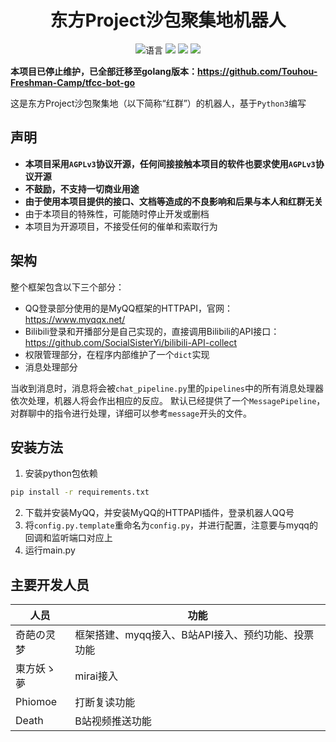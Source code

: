 <div align="center">
  
# 东方Project沙包聚集地机器人
![](https://img.shields.io/github/languages/top/Touhou-Freshman-Camp/Touhou-Freshman-Camp-Robot "语言")
[![](https://img.shields.io/github/workflow/status/Touhou-Freshman-Camp/Touhou-Freshman-Camp-Robot/python-test)](https://github.com/Touhou-Freshman-Camp/Touhou-Freshman-Camp-Robot/actions/workflows/python-test.yml "代码分析")
[![](https://img.shields.io/github/contributors/Touhou-Freshman-Camp/Touhou-Freshman-Camp-Robot)](https://github.com/Touhou-Freshman-Camp/Touhou-Freshman-Camp-Robot/graphs/contributors "贡献者")
[![](https://img.shields.io/github/license/Touhou-Freshman-Camp/Touhou-Freshman-Camp-Robot)](https://github.com/Touhou-Freshman-Camp/Touhou-Freshman-Camp-Robot/blob/master/LICENSE "许可协议")
</div>

**本项目已停止维护，已全部迁移至golang版本：https://github.com/Touhou-Freshman-Camp/tfcc-bot-go**
  
这是东方Project沙包聚集地（以下简称“红群”）的机器人，基于`Python3`编写

## 声明
* **本项目采用`AGPLv3`协议开源，任何间接接触本项目的软件也要求使用`AGPLv3`协议开源**
* **不鼓励，不支持一切商业用途**
* **由于使用本项目提供的接口、文档等造成的不良影响和后果与本人和红群无关**
* 由于本项目的特殊性，可能随时停止开发或删档
* 本项目为开源项目，不接受任何的催单和索取行为

## 架构
整个框架包含以下三个部分：
* QQ登录部分使用的是MyQQ框架的HTTPAPI，官网：https://www.myqqx.net/
* Bilibili登录和开播部分是自己实现的，直接调用Bilibili的API接口：https://github.com/SocialSisterYi/bilibili-API-collect
* 权限管理部分，在程序内部维护了一个`dict`实现
* 消息处理部分

当收到消息时，消息将会被`chat_pipeline.py`里的`pipelines`中的所有消息处理器依次处理，机器人将会作出相应的反应。
默认已经提供了一个`MessagePipeline`，对群聊中的指令进行处理，详细可以参考`message`开头的文件。

## 安装方法
1. 安装python包依赖
```bash
pip install -r requirements.txt
```
2. 下载并安装MyQQ，并安装MyQQ的HTTPAPI插件，登录机器人QQ号
3. 将`config.py.template`重命名为`config.py`，并进行配置，注意要与myqq的回调和监听端口对应上
4. 运行main.py

## 主要开发人员
| 人员 | 功能 |
| ---- | ---- |
| 奇葩の灵梦 | 框架搭建、myqq接入、B站API接入、预约功能、投票功能  |
| 東方妖ゝ夢 | mirai接入 |
| Phiomoe | 打断复读功能 |
| Death | B站视频推送功能 |
